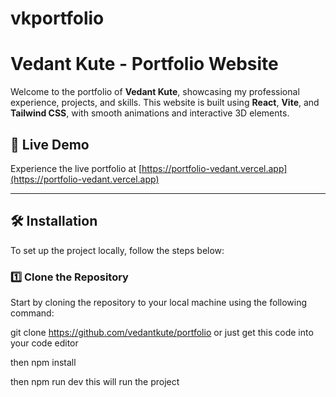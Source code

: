 # vkportfolio

# Vedant Kute - Portfolio Website

Welcome to the portfolio of **Vedant Kute**, showcasing my professional experience, projects, and skills. This website is built using **React**, **Vite**, and **Tailwind CSS**, with smooth animations and interactive 3D elements.

## 🚀 Live Demo

Experience the live portfolio at [https://portfolio-vedant.vercel.app](https://portfolio-vedant.vercel.app)

---

## 🛠️ Installation

To set up the project locally, follow the steps below:

### 1️⃣ Clone the Repository

Start by cloning the repository to your local machine using the following command:

git clone https://github.com/vedantkute/portfolio
or just get this code into  your code editor 

then npm install

then npm run dev this will run the project

